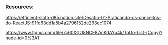 ### Resources:

<a>https://efficient-sloth-d85.notion.site/Desafio-01-Praticando-os-conceitos-do-ReactJS-91fd63dd1a5b4a2796152de293ec1074</a>

<a>https://www.figma.com/file/7c60XGzl8NCE87mKdAYu4k/ToDo-List-(Copy)?node-id=0%3A1</a>
